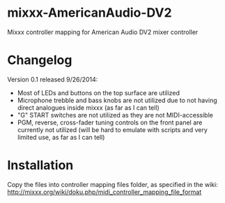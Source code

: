 mixxx-AmericanAudio-DV2
=======================

Mixxx controller mapping for American Audio DV2 mixer controller

Changelog
=======================

Version 0.1 released 9/26/2014:
* Most of LEDs and buttons on the top surface are utilized
* Microphone trebble and bass knobs are not utilized due to not having direct analogues inside mixxx (as far as I can tell)
* "G" START switches are not utilized as they are not MIDI-accessible
* PGM, reverse, cross-fader tuning controls on the front panel are currently not utilized (will be hard to emulate with scripts and very limited use, as far as I can tell)

Installation
=======================

Copy the files into controller mapping files folder, as specified in the wiki: http://mixxx.org/wiki/doku.php/midi_controller_mapping_file_format
